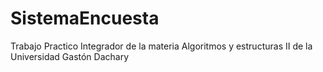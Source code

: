 # SistemaEncuesta
Trabajo Practico Integrador de la materia Algoritmos y estructuras II de la Universidad Gastón Dachary

